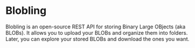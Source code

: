 # Blobling

Blobling is an open-source REST API for storing Binary Large OBjects (aka
BLOBs). It allows you to upload your BLOBs and organize them into folders.
Later, you can explore your stored BLOBs and download the ones you want.
